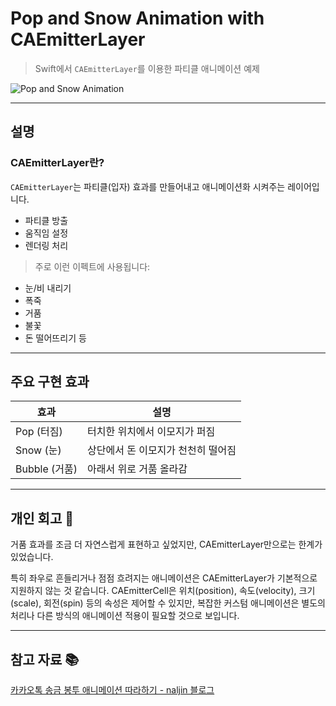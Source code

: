 # Pop and Snow Animation with CAEmitterLayer

> Swift에서 `CAEmitterLayer`를 이용한 파티클 애니메이션 예제

![Pop and Snow Animation](https://user-images.githubusercontent.com/35207196/180250922-71470baf-4f69-4dd8-8cff-7d72858c52ea.gif)

---

## 설명

### CAEmitterLayer란?
`CAEmitterLayer`는 파티클(입자) 효과를 만들어내고 애니메이션화 시켜주는 레이어입니다.

- 파티클 방출
- 움직임 설정
- 렌더링 처리

> 주로 이런 이펙트에 사용됩니다:
- 눈/비 내리기
- 폭죽
- 거품
- 불꽃
- 돈 떨어뜨리기 등

---

## 주요 구현 효과

|효과|설명|
|----|----|
|Pop (터짐)|터치한 위치에서 이모지가 퍼짐|
|Snow (눈)|상단에서 돈 이모지가 천천히 떨어짐|
|Bubble (거품)|아래서 위로 거품 올라감|

---

## 개인 회고 🤔

거품 효과를 조금 더 자연스럽게 표현하고 싶었지만, CAEmitterLayer만으로는 한계가 있었습니다.

특히 좌우로 흔들리거나 점점 흐려지는 애니메이션은 CAEmitterLayer가 기본적으로 지원하지 않는 것 같습니다.
CAEmitterCell은 위치(position), 속도(velocity), 크기(scale), 회전(spin) 등의 속성은 제어할 수 있지만, 복잡한 커스텀 애니메이션은 별도의 처리나 다른 방식의 애니메이션 적용이 필요할 것으로 보입니다.

---

## 참고 자료 📚

[카카오톡 송금 봉투 애니메이션 따라하기 - naljin 블로그](https://sujinnaljin.medium.com/swift-카카오톡-송금-봉투-애니메이션-따라하기-27a86bfa59dc)
